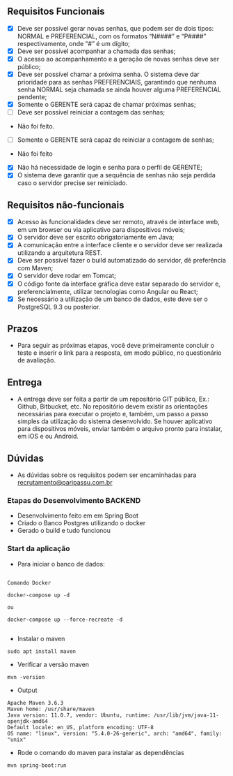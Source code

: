 ## Requisitos Funcionais

- [x] Deve ser possível gerar novas senhas, que podem ser de dois tipos: NORMAL e PREFERENCIAL, com os formatos “N####” e “P####” respectivamente, onde “#” é um dígito;
- [x] Deve ser possível acompanhar a chamada das senhas;
- [x] O acesso ao acompanhamento e a geração de novas senhas deve ser público;
- [x] Deve ser possível chamar a próxima senha. O sistema deve dar prioridade para as senhas PREFERENCIAIS, garantindo que nenhuma senha NORMAL seja chamada se ainda houver alguma PREFERENCIAL pendente;
- [x] Somente o GERENTE será capaz de chamar próximas senhas;
- [ ] Deve ser possível reiniciar a contagem das senhas;
- Não foi feito.
- [ ] Somente o GERENTE será capaz de reiniciar a contagem de senhas;
- Não foi feito
- [x] Não há necessidade de login e senha para o perfil de GERENTE;
- [x] O sistema deve garantir que a sequência de senhas não seja perdida caso o servidor precise ser reiniciado.

## Requisitos não-funcionais

- [x] Acesso às funcionalidades deve ser remoto, através de interface web, em um browser ou via aplicativo para dispositivos móveis;
- [x] O servidor deve ser escrito obrigatoriamente em Java;
- [x] A comunicação entre a interface cliente e o servidor deve ser realizada utilizando a arquitetura REST.
- [x] Deve ser possível fazer o build automatizado do servidor, dê preferência com Maven;
- [x] O servidor deve rodar em Tomcat;
- [x] O código fonte da interface gráfica deve estar separado do servidor e, preferencialmente, utilizar tecnologias como Angular ou React;
- [x] Se necessário a utilização de um banco de dados, este deve ser o PostgreSQL 9.3 ou posterior.

## Prazos

- Para seguir as próximas etapas, você deve primeiramente concluir o teste e inserir o link para a resposta, em modo público, no questionário de avaliação.

## Entrega

- A entrega deve ser feita a partir de um repositório GIT público, Ex.: Github, Bitbucket, etc. No repositório devem existir as orientações necessárias para executar o projeto e, também, um passo a passo simples da utilização do sistema desenvolvido. Se houver aplicativo para dispositivos móveis, enviar também o arquivo pronto para instalar, em iOS e ou Android.

## Dúvidas

- As dúvidas sobre os requisitos podem ser encaminhadas para recrutamento@paripassu.com.br

### **Etapas do Desenvolvimento BACKEND**

- Desenvolvimento feito em em Spring Boot
- Criado o Banco Postgres utilizando o docker
- Gerado o build e tudo funcionou

### **Start da aplicação**

- Para iniciar o banco de dados:

```

Comando Docker

docker-compose up -d

ou

docker-compose up --force-recreate -d


```

- Instalar o maven

```
sudo apt install maven

```

- Verificar a versão maven

```
mvn -version

```

- Output

```
Apache Maven 3.6.3
Maven home: /usr/share/maven
Java version: 11.0.7, vendor: Ubuntu, runtime: /usr/lib/jvm/java-11-openjdk-amd64
Default locale: en_US, platform encoding: UTF-8
OS name: "linux", version: "5.4.0-26-generic", arch: "amd64", family: "unix"

```

- Rode o comando do maven para instalar as dependências

```
mvn spring-boot:run
```
